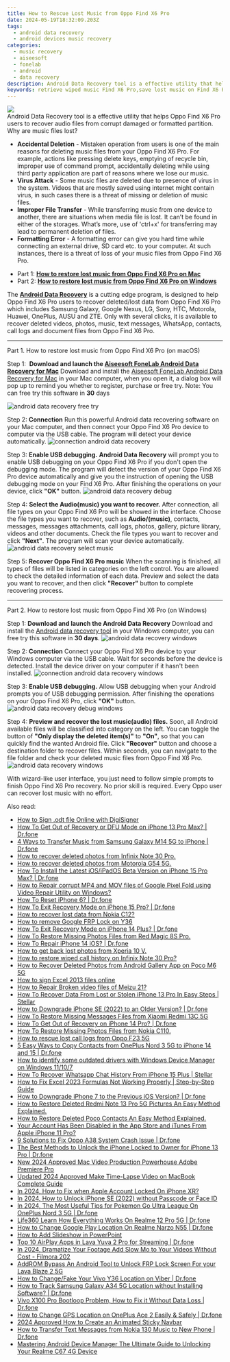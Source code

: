 ```yaml
---
title: How to Rescue Lost Music from Oppo Find X6 Pro
date: 2024-05-19T18:32:09.203Z
tags: 
  - android data recovery
  - android devices music recovery
categories: 
  - music recovery
  - aiseesoft
  - fonelab
  - android
  - data recovery
description: Android Data Recovery tool is a effective utility that helps Oppo Find X6 Pro users to recover audio files from corrupt damaged or formatted partition.
keywords: retrieve wiped music Find X6 Pro,save lost music on Find X6 Pro,undelete songs from Oppo Find X6 Pro,Oppo music retrieval,restore deleted music files on Oppo,Regain missing music on Oppo Find X6 Pro,Oppo music deleted itself,how do i recover song on Find X6 Pro,recover deleted song 2018 for Oppo Find X6 Pro,recover deleted song 2018 for Oppo,music disappear Oppo,how to refind deleted music from Oppo
---
```


<img src="https://img0mobiles.techidaily.com/images/best-assets/devices/oppo/oppo-find-x6-pro/3.jpg" class="atpl-imgstyle"  />

<div class="atpl-content atpl-for-fonelab-android recover-music">

<div class="atpl-post-description-part-1">
Android Data Recovery tool is a effective utility that helps Oppo Find X6 Pro users to recover audio files from corrupt damaged or formatted partition.
</div>



<div class="atpl-post-description-part-2">
<div class="tpl-content-sub-paragraph-title">
  Why are music files lost?
</div>
<div class="tpl-content-sub-paragraph-content">
  <ul class="tpl-content-sub-paragraph-ul-style">
    <li><strong>Accidental Deletion</strong> - Mistaken operation from users is one of the main reasons for deleting music files from your Oppo Find X6 Pro. For example, actions like pressing delete keys, emptying of recycle bin, improper use of command prompt, accidentally deleting while using third party application are part of reasons where we lose our music.</li>
    <li><strong>Virus Attack</strong> - Some music files are deleted due to presence of virus in the system. Videos that are mostly saved using internet might contain virus, in such cases there is a threat of missing or deletion of music files.</li>
    <li><strong>Improper File Transfer</strong> - While transferring music from one device to another, there are situations when media file is lost. It can’t be found in either of the storages. What’s more, use of 'ctrl+x' for transferring may lead to permanent deletion of files. </li>
    <li><strong>Formatting Error</strong> - A formatting error can give you hard time while connecting an external drive, SD card etc. to your computer. At such instances, there is a threat of loss of your music files from Oppo Find X6 Pro.</li>
  </ul>
</div>
</div>

<ul>
  <li>Part 1: <strong><a href="#p1">How to restore lost music from Oppo Find X6 Pro on Mac</a></strong></li>
  <li>Part 2: <strong><a href="#p2">How to restore lost music from Oppo Find X6 Pro on Windows</a></strong></li>
</ul>


<div class="atpl-post-description-part-3">
<div class="tpl-content-sub-paragraph-normal">
  <p>
      The <a href="https://tools.techidaily.com/aiseesoft-android-data-recovery/" ><strong>Android Data Recovery</strong></a> is a cutting edge program, is designed to help Oppo Find X6 Pro users to recover deleted/lost data from Oppo Find X6 Pro which includes Samsung Galaxy, Google Nexus, LG, Sony, HTC, Motorola, Huawei, OnePlus, AUSU and ZTE. Only with several clicks, it is available to recover deleted videos, photos, music, text messages, WhatsApp, contacts, call logs and document files from Oppo Find X6 Pro.
  </p>
</div>
</div>



<!-- Part 1 -->
<a id="p1" name="p1" ></a><hr>

<div>
  <span class="atpl-step-part-style">Part 1. How to restore lost music from Oppo Find X6 Pro (on macOS)</span>
</div>

<span class="atpl-stepstyle-a"><span>Step 1: </span></span> <strong>Download and launch the <a href="https://tools.techidaily.com/aiseesoft-android-data-recovery-for-mac/" >Aiseesoft FoneLab Android Data Recovery for Mac</a></strong>
Download and install the <a href="https://tools.techidaily.com/aiseesoft-android-data-recovery-for-mac/" >Aiseesoft FoneLab Android Data Recovery for Mac</a> in your Mac computer, when you open it, a dialog box will pop up to remind you whether to register, purchase or free try.
Note: You can free try this software in <strong>30</strong> days

<img src="https://tools.techidaily.com/images/apps/aiseesoft/android-data-recovery/mac-free-try.png" class="atpl-imgstyle" alt="android data recovery free try" />

<span class="atpl-stepstyle-a"><span>Step 2: </span></span> <strong>Connection</strong>
Run this powerful Android data recovering software on your Mac computer, and then connect your Oppo Find X6 Pro device to computer via the USB cable. The program will detect your device automatically.
<img src="https://tools.techidaily.com/images/apps/aiseesoft/android-data-recovery/mac-connection-interface.jpg" class="atpl-imgstyle" alt="connection android data recovery" />

<span class="atpl-stepstyle-a"><span>Step 3: </span></span> <strong>Enable USB debugging.</strong>
<strong>Android Data Recovery</strong> will prompt you to enable USB debugging on your Oppo Find X6 Pro if you don't open the debugging mode. The program will detect the version of your Oppo Find X6 Pro device automatically and give you the instruction of opening the USB debugging mode on your Find X6 Pro. After finishing the operations on your device, click <strong>"OK"</strong> button.
<img src="https://tools.techidaily.com/images/apps/aiseesoft/android-data-recovery/mac-android-usb-debug.jpg"  class="atpl-imgstyle" alt="android data recovery debug" />

<span class="atpl-stepstyle-a"><span>Step 4: </span></span> <strong>Select the Audio(music) you want to recover.</strong>
After connection, all file types on your Oppo Find X6 Pro will be showed in the interface. Choose the file types you want to recover, such as <strong>Audio/(music)</strong>, contacts, messages, messages attachments, call logs, photos, gallery, picture library, videos and other documents. Check the file types you want to recover and click <b>"Next"</b>. The program will scan your device automatically.
<img src="https://tools.techidaily.com/images/apps/aiseesoft/android-data-recovery/mac-choose-type-music.jpg" class="atpl-imgstyle" alt="android data recovery select music" />

<span class="atpl-stepstyle-a"><span>Step 5: </span></span> <strong>Recover Oppo Find X6 Pro music</strong>
When the scanning is finished, all types of files will be listed in categories on the left control. You are allowed to check the detailed information of each data. Preview and select the data you want to recover, and then click <b>"Recover"</b> button to complete recovering process.


<a id="p2" name="p2"></a><hr>

<!-- Part 2 -->
<div>
  <span class="atpl-step-part-style">Part 2. How to restore lost music from Oppo Find X6 Pro (on Windows)</span>
</div>

<span class="atpl-stepstyle-a"><span>Step 1: </span></span> <strong>Download and launch the Android Data Recovery</strong>
Download and install the <a href="https://tools.techidaily.com/aiseesoft-android-data-recovery-for-win/" >Android data recovery tool</a> in your Windows computer, you can free try this software in <b>30 days</b>.
<img src="https://tools.techidaily.com/images/apps/aiseesoft/android-data-recovery/win-start-interface.png"  class="atpl-imgstyle" alt="android data recovery windows" />

<span class="atpl-stepstyle-a"><span>Step 2: </span></span> <strong>Connection</strong>
Connect your Oppo Find X6 Pro device to your Windows computer via the USB cable. Wait for seconds before the device is detected. Install the device driver on your computer if it hasn't been installed.
<img src="https://tools.techidaily.com/images/apps/aiseesoft/android-data-recovery/win-connection-interface.png" class="atpl-imgstyle" alt="connection android data recovery windows" />

<span class="atpl-stepstyle-a"><span>Step 3: </span></span> <strong>Enable USB debugging.</strong>
Allow USB debugging when your Android prompts you of USB debugging permission. After finishing the operations on your Oppo Find X6 Pro, click <b>"OK"</b> button.
<img src="https://tools.techidaily.com/images/apps/aiseesoft/android-data-recovery/win-android-usb-debug.png" class="atpl-imgstyle" alt="android data recovery debug windows" />

<span class="atpl-stepstyle-a"><span>Step 4: </span></span> <strong>Preview and recover the lost music(audio) files.</strong>
Soon, all Android available files will be classified into category on the left. You can toggle the button of <b>"Only display the deleted item(s)"</b> to <b>"On"</b>, so that you can quickly find the wanted Android file. Click <b>"Recover"</b> button and choose a destination folder to recover files. Within seconds, you can navigate to the file folder and check your deleted music files from Oppo Find X6 Pro.
<img src="https://tools.techidaily.com/images/apps/aiseesoft/android-data-recovery/win-recover-music.jpg" class="atpl-imgstyle" alt="android data recovery windows" />

<div class="atpl-post-description-part-4">
<div class="tpl-content-sub-paragraph-normal">
  <p>
    With wizard-like user interface, you just need to follow simple prompts to finish Oppo Find X6 Pro recovery. No prior skill is required. Every Oppo user can recover lost music with no effort.
  </p>
</div>
</div>


<ins class="adsbygoogle"
     style="display:block"
     data-ad-client="ca-pub-7571918770474297"
     data-ad-slot="8358498916"
     data-ad-format="auto"
     data-full-width-responsive="true"></ins>



</div>
<ins class="adsbygoogle"
    style="display:block"
    data-ad-format="autorelaxed"
    data-ad-client="ca-pub-7571918770474297"
    data-ad-slot="1223367746"></ins>

<span class="atpl-alsoreadstyle">Also read:</span>
<div><ul>
<li><a href="https://blog-min.techidaily.com/how-to-sign-odt-file-online-with-digisigner-by-ldigisigner-sign-a-word-sign-a-word/"><u>How to Sign .odt file Online with DigiSigner</u></a></li>
<li><a href="https://blog-min.techidaily.com/how-to-get-out-of-recovery-or-dfu-mode-on-iphone-13-pro-max-drfone-by-drfone-ios-system-repair-ios-system-repair/"><u>How To Get Out of Recovery or DFU Mode on iPhone 13 Pro Max? | Dr.fone</u></a></li>
<li><a href="https://blog-min.techidaily.com/4-ways-to-transfer-music-from-samsung-galaxy-m14-5g-to-iphone-drfone-by-drfone-transfer-from-android-transfer-from-android/"><u>4 Ways to Transfer Music from Samsung Galaxy M14 5G to iPhone | Dr.fone</u></a></li>
<li><a href="https://blog-min.techidaily.com/how-to-recover-deleted-photos-from-infinix-note-30-pro-by-fonelab-android-recover-photos/"><u>How to recover deleted photos from Infinix Note 30 Pro.</u></a></li>
<li><a href="https://blog-min.techidaily.com/how-to-recover-deleted-photos-from-motorola-g54-5g-by-fonelab-android-recover-photos/"><u>How to recover deleted photos from Motorola G54 5G.</u></a></li>
<li><a href="https://blog-min.techidaily.com/how-to-install-the-latest-iosipados-beta-version-on-iphone-15-pro-max-drfone-by-drfone-ios-system-repair-ios-system-repair/"><u>How To Install the Latest iOS/iPadOS Beta Version on iPhone 15 Pro Max? | Dr.fone</u></a></li>
<li><a href="https://blog-min.techidaily.com/how-to-repair-corrupt-mp4-and-mov-files-of-google-pixel-fold-using-video-repair-utility-on-windows-by-stellar-video-repair-mobile-video-repair/"><u>How to Repair corrupt MP4 and MOV files of Google Pixel Fold using Video Repair Utility on Windows? </u></a></li>
<li><a href="https://blog-min.techidaily.com/how-to-reset-iphone-6-drfone-by-drfone-ios-system-repair-ios-system-repair/"><u>How To Reset iPhone 6? | Dr.fone</u></a></li>
<li><a href="https://blog-min.techidaily.com/how-to-exit-recovery-mode-on-iphone-15-pro-drfone-by-drfone-ios-system-repair-ios-system-repair/"><u>How To Exit Recovery Mode on iPhone 15 Pro? | Dr.fone</u></a></li>
<li><a href="https://blog-min.techidaily.com/how-to-recover-lost-data-from-nokia-c12-by-fonelab-android-recover-data/"><u>How to recover lost data from Nokia C12?</u></a></li>
<li><a href="https://blog-min.techidaily.com/how-to-remove-google-frp-lock-on-y36-by-drfone-android-unlock-remove-google-frp/"><u>How to remove Google FRP Lock on Y36</u></a></li>
<li><a href="https://blog-min.techidaily.com/how-to-exit-recovery-mode-on-iphone-14-plus-drfone-by-drfone-ios-system-repair-ios-system-repair/"><u>How To Exit Recovery Mode on iPhone 14 Plus? | Dr.fone</u></a></li>
<li><a href="https://blog-min.techidaily.com/how-to-restore-missing-photos-files-from-red-magic-8s-pro-by-fonelab-android-recover-photos/"><u>How To  Restore Missing Photos Files from Red Magic 8S Pro.</u></a></li>
<li><a href="https://blog-min.techidaily.com/how-to-repair-iphone-14-ios-drfone-by-drfone-ios-system-repair-ios-system-repair/"><u>How To Repair iPhone 14 iOS? | Dr.fone</u></a></li>
<li><a href="https://blog-min.techidaily.com/how-to-get-back-lost-photos-from-xperia-10-v-by-fonelab-android-recover-photos/"><u>How to get back lost photos from Xperia 10 V.</u></a></li>
<li><a href="https://blog-min.techidaily.com/how-to-restore-wiped-call-history-on-infinix-note-30-pro-by-fonelab-android-recover-call-logs/"><u>How to restore wiped call history on Infinix Note 30 Pro?</u></a></li>
<li><a href="https://blog-min.techidaily.com/how-to-recover-deleted-photos-from-android-gallery-app-on-poco-m6-5g-by-stellar-photo-recovery-android-mobile-photo-recover/"><u>How to Recover Deleted Photos from Android Gallery App on Poco M6 5G</u></a></li>
<li><a href="https://blog-min.techidaily.com/how-to-sign-excel-2013-files-online-by-ldigisigner-sign-a-excel-sign-a-excel/"><u>How to sign Excel 2013 files online</u></a></li>
<li><a href="https://blog-min.techidaily.com/how-to-repair-broken-video-files-of-meizu-21-by-stellar-video-repair-mobile-video-repair/"><u>How to Repair Broken video files of Meizu 21?</u></a></li>
<li><a href="https://blog-min.techidaily.com/how-to-recover-data-from-lost-or-stolen-iphone-13-pro-in-easy-steps-stellar-by-stellar-data-recovery-ios-iphone-data-recovery/"><u>How To Recover Data From Lost or Stolen iPhone 13 Pro In Easy Steps | Stellar</u></a></li>
<li><a href="https://blog-min.techidaily.com/how-to-downgrade-iphone-se-2022-to-an-older-version-drfone-by-drfone-ios-system-repair-ios-system-repair/"><u>How to Downgrade iPhone SE (2022) to an Older Version? | Dr.fone</u></a></li>
<li><a href="https://blog-min.techidaily.com/how-to-restore-missing-messages-files-from-xiaomi-redmi-13c-5g-by-fonelab-android-recover-messages/"><u>How To  Restore Missing Messages Files from Xiaomi Redmi 13C 5G</u></a></li>
<li><a href="https://blog-min.techidaily.com/how-to-get-out-of-recovery-on-iphone-14-pro-drfone-by-drfone-ios-system-repair-ios-system-repair/"><u>How To Get Out of Recovery on iPhone 14 Pro? | Dr.fone</u></a></li>
<li><a href="https://blog-min.techidaily.com/how-to-restore-missing-photos-files-from-nokia-c110-by-fonelab-android-recover-photos/"><u>How To  Restore Missing Photos Files from Nokia C110.</u></a></li>
<li><a href="https://blog-min.techidaily.com/how-to-rescue-lost-call-logs-from-oppo-f23-5g-by-fonelab-android-recover-call-logs/"><u>How to rescue lost call logs from Oppo F23 5G</u></a></li>
<li><a href="https://blog-min.techidaily.com/5-easy-ways-to-copy-contacts-from-oneplus-nord-3-5g-to-iphone-14-and-15-drfone-by-drfone-transfer-from-android-transfer-from-android/"><u>5 Easy Ways to Copy Contacts from OnePlus Nord 3 5G to iPhone 14 and 15 | Dr.fone</u></a></li>
<li><a href="https://blog-min.techidaily.com/how-to-identify-some-outdated-drivers-with-windows-device-manager-on-windows-11107-by-drivereasy-guide/"><u>How to identify some outdated drivers with Windows Device Manager on Windows 11/10/7</u></a></li>
<li><a href="https://blog-min.techidaily.com/how-to-recover-whatsapp-chat-history-from-iphone-15-plus-stellar-by-stellar-data-recovery-ios-iphone-data-recovery/"><u>How To Recover Whatsapp Chat History From iPhone 15 Plus | Stellar</u></a></li>
<li><a href="https://blog-min.techidaily.com/how-to-fix-excel-2023-formulas-not-working-properly-step-by-step-guide-by-stellar-guide/"><u>How to Fix Excel 2023 Formulas Not Working Properly | Step-by-Step Guide</u></a></li>
<li><a href="https://blog-min.techidaily.com/how-to-downgrade-iphone-7-to-the-previous-ios-version-drfone-by-drfone-ios-system-repair-ios-system-repair/"><u>How to Downgrade iPhone 7 to the Previous iOS Version? | Dr.fone</u></a></li>
<li><a href="https://blog-min.techidaily.com/how-to-restore-deleted-redmi-note-13-pro-5g-pictures-an-easy-method-explained-by-fonelab-android-recover-pictures/"><u>How to Restore Deleted Redmi Note 13 Pro 5G Pictures  An Easy Method Explained.</u></a></li>
<li><a href="https://blog-min.techidaily.com/how-to-restore-deleted-poco-contacts-an-easy-method-explained-by-fonelab-android-recover-contacts/"><u>How to Restore Deleted Poco Contacts  An Easy Method Explained.</u></a></li>
<li><a href="https://apple-account.techidaily.com/your-account-has-been-disabled-in-the-app-store-and-itunes-from-apple-iphone-11-pro-by-drfone-ios/"><u>Your Account Has Been Disabled in the App Store and iTunes From Apple iPhone 11 Pro?</u></a></li>
<li><a href="https://howto.techidaily.com/9-solutions-to-fix-oppo-a38-system-crash-issue-drfone-by-drfone-fix-android-problems-fix-android-problems/"><u>9 Solutions to Fix Oppo A38 System Crash Issue | Dr.fone</u></a></li>
<li><a href="https://iphone-unlock.techidaily.com/the-best-methods-to-unlock-the-iphone-locked-to-owner-for-iphone-13-pro-drfone-by-drfone-ios/"><u>The Best Methods to Unlock the iPhone Locked to Owner for iPhone 13 Pro | Dr.fone</u></a></li>
<li><a href="https://ai-video-apps.techidaily.com/new-2024-approved-mac-video-production-powerhouse-adobe-premiere-pro/"><u>New 2024 Approved Mac Video Production Powerhouse Adobe Premiere Pro</u></a></li>
<li><a href="https://ai-editing-video.techidaily.com/updated-2024-approved-make-time-lapse-video-on-macbook-complete-guide/"><u>Updated 2024 Approved Make Time-Lapse Video on MacBook Complete Guide</u></a></li>
<li><a href="https://apple-account.techidaily.com/in-2024-how-to-fix-when-apple-account-locked-on-iphone-xr-by-drfone-ios/"><u>In 2024, How to Fix when Apple Account Locked On iPhone XR?</u></a></li>
<li><a href="https://ios-unlock.techidaily.com/in-2024-how-to-unlock-iphone-se-2022-without-passcode-or-face-id-by-drfone-ios/"><u>In 2024, How to Unlock iPhone SE (2022) without Passcode or Face ID</u></a></li>
<li><a href="https://android-pokemon-go.techidaily.com/in-2024-the-most-useful-tips-for-pokemon-go-ultra-league-on-oneplus-nord-3-5g-drfone-by-drfone-virtual-android/"><u>In 2024, The Most Useful Tips for Pokemon Go Ultra League On OnePlus Nord 3 5G | Dr.fone</u></a></li>
<li><a href="https://fake-location.techidaily.com/life360-learn-how-everything-works-on-realme-12-pro-5g-drfone-by-drfone-virtual-android/"><u>Life360 Learn How Everything Works On Realme 12 Pro 5G | Dr.fone</u></a></li>
<li><a href="https://fake-location.techidaily.com/how-to-change-google-play-location-on-realme-narzo-n55-drfone-by-drfone-virtual-android/"><u>How to Change Google Play Location On Realme Narzo N55 | Dr.fone</u></a></li>
<li><a href="https://ai-video-editing.techidaily.com/how-to-add-slideshow-in-powerpoint/"><u>How to Add Slideshow in PowerPoint</u></a></li>
<li><a href="https://screen-mirror.techidaily.com/top-10-airplay-apps-in-lava-yuva-2-pro-for-streaming-drfone-by-drfone-android/"><u>Top 10 AirPlay Apps in Lava Yuva 2 Pro for Streaming | Dr.fone</u></a></li>
<li><a href="https://ai-vdieo-software.techidaily.com/in-2024-dramatize-your-footage-add-slow-mo-to-your-videos-without-cost-filmora-202/"><u>In 2024, Dramatize Your Footage Add Slow Mo to Your Videos Without Cost - Filmora 202</u></a></li>
<li><a href="https://android-frp.techidaily.com/addrom-bypass-an-android-tool-to-unlock-frp-lock-screen-for-your-lava-blaze-2-5g-by-drfone-android/"><u>AddROM Bypass An Android Tool to Unlock FRP Lock Screen For your Lava Blaze 2 5G</u></a></li>
<li><a href="https://location-social.techidaily.com/how-to-changefake-your-vivo-y36-location-on-viber-drfone-by-drfone-virtual-android/"><u>How to Change/Fake Your Vivo Y36 Location on Viber | Dr.fone</u></a></li>
<li><a href="https://android-location-track.techidaily.com/how-to-track-samsung-galaxy-a34-5g-location-without-installing-software-drfone-by-drfone-virtual-android/"><u>How to Track Samsung Galaxy A34 5G Location without Installing Software? | Dr.fone</u></a></li>
<li><a href="https://howto.techidaily.com/vivo-x100-pro-bootloop-problem-how-to-fix-it-without-data-loss-drfone-by-drfone-fix-android-problems-fix-android-problems/"><u>Vivo X100 Pro Bootloop Problem, How to Fix it Without Data Loss | Dr.fone</u></a></li>
<li><a href="https://location-social.techidaily.com/how-to-change-gps-location-on-oneplus-ace-2-easily-and-safely-drfone-by-drfone-virtual-android/"><u>How to Change GPS Location on OnePlus Ace 2 Easily & Safely | Dr.fone</u></a></li>
<li><a href="https://animation-videos.techidaily.com/2024-approved-how-to-create-an-animated-sticky-navbar/"><u>2024 Approved How to Create an Animated Sticky Navbar</u></a></li>
<li><a href="https://android-transfer.techidaily.com/how-to-transfer-text-messages-from-nokia-130-music-to-new-phone-drfone-by-drfone-transfer-from-android-transfer-from-android/"><u>How to Transfer Text Messages from Nokia 130 Music to New Phone | Dr.fone</u></a></li>
<li><a href="https://easy-unlock-android.techidaily.com/mastering-android-device-manager-the-ultimate-guide-to-unlocking-your-realme-c67-4g-device-by-drfone-android/"><u>Mastering Android Device Manager The Ultimate Guide to Unlocking Your Realme C67 4G Device</u></a></li>
</ul></div>


